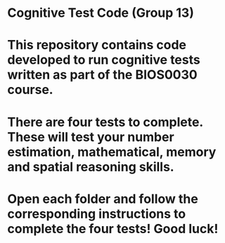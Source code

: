 # Cognitive Test Code (Group 13)

# This repository contains code developed to run cognitive tests written as part of the BIOS0030 course.

# There are four tests to complete. These will test your number estimation, mathematical, memory and spatial reasoning skills.

# Open each folder and follow the corresponding instructions to complete the four tests! Good luck!
